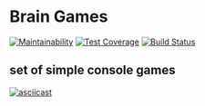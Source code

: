 # Brain Games
[![Maintainability](https://api.codeclimate.com/v1/badges/38ca97204e3e9424ea5c/maintainability)](https://codeclimate.com/github/mamilla11/project-lvl1-s438/maintainability) [![Test Coverage](https://api.codeclimate.com/v1/badges/38ca97204e3e9424ea5c/test_coverage)](https://codeclimate.com/github/mamilla11/project-lvl1-s438/test_coverage) [![Build Status](https://travis-ci.org/mamilla11/project-lvl1-s438.svg?branch=master)](https://travis-ci.org/mamilla11/project-lvl1-s438)
## set of simple console games

[![asciicast](https://asciinema.org/a/wWNSriKgQ0dGrJMJGHL2r3Cjw.svg)](https://asciinema.org/a/wWNSriKgQ0dGrJMJGHL2r3Cjw)
